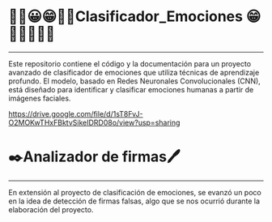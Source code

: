 # 😶‍🌫️😀😁🤢🥶Clasificador_Emociones 😁🤢🥶🥵😵‍💫  
<span style="font-size: 24px;"></span>
_____________________________

 Este repositorio contiene el código y la documentación para un proyecto avanzado de clasificador de emociones que utiliza técnicas de aprendizaje profundo. El modelo, basado en Redes Neuronales Convolucionales (CNN), está diseñado para identificar y clasificar emociones humanas a partir de imágenes faciales.

https://drive.google.com/file/d/1sT8FvJ-O2MOKwTHxFBktvSikeIDRD08o/view?usp=sharing


# ✒️Analizador de firmas🖊️
<span style="font-size: 24px;"></span>
_____________________________

En extensión al proyecto de clasificación de emociones, se evanzó un poco en la idea de detección de firmas falsas, algo que se nos ocurrió durante la elaboración del proyecto.
